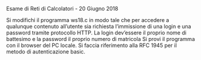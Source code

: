 Esame di Reti di Calcolatori - 20 Giugno 2018

Si modifichi il programma ws18.c in modo tale che per accedere a qualunque contenuto all’utente sia richiesta
l’immissione di una login e una password tramite protocollo HTTP.
La login dev’essere il proprio nome di battesimo e la password il proprio numero di matricola
Si provi il programma con il browser del PC locale.
Si faccia riferimento alla RFC 1945 per il metodo di autenticazione basic.
